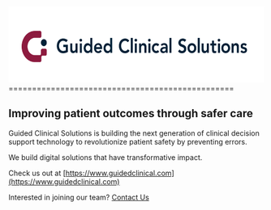 <img src="https://github.com/guidedclinical/.github/blob/e4de2283337b5db04e0e40a5a2084786fee30082/profile/GuidedClinicalSolutions_HorizontalLockup_FullColor_White_Background.png" height="150" width="599" alt="Guided Clinical Solutions Logo"/>
================================================

Improving patient outcomes through safer care
------------------------------------------------

Guided Clinical Solutions is building the next generation of clinical decision support technology to revolutionize patient safety by preventing errors.

We build digital solutions that have transformative impact.

Check us out at [https://www.guidedclinical.com](https://www.guidedclinical.com)

Interested in joining our team? [Contact Us](mailto:careers@guidedclinical.com)
